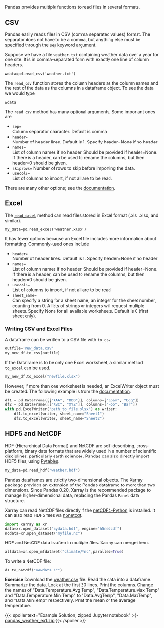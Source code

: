 Pandas provides multiple functions to read files in several formats.

## CSV 
Pandas easily reads files in CSV (comma separated values) format.  The separator does not have to be a comma, but anything else must be specified through the `sep` keyword argument.

Suppose we have a file `weather.txt` containing weather data over a year for one site.  It is in comma-separated form with exactly one line of column headers.
```
wdata=pd.read_csv('weather.txt')
```

The `read_csv` function stores the column headers as the column names and the rest of the data as the columns in a dataframe object.  To see the data we would type 
```
wdata 
```

The `read_csv` method has many optional arguments.  Some important ones are

* `sep=`   
     Column separator character.  Default is comma
* `header=`   
     Number of header lines.  Default is 1. 
     Specify header=None if no header 
* `names=`  
     List of column names if no header. 
     Should be provided if header=None.  If there is a header, can be used to 
     rename the columns, but then header=0 should be given.
* `skiprows=`
     Number of rows to skip before importing the data.
* `usecols=`   
     List of columns to import, if not all are to be read.

There are many other options; see the [documentation](https://pandas.pydata.org/docs/reference/api/pandas.read_csv.html).

## Excel

The [`read_excel`](https://pandas.pydata.org/docs/reference/api/pandas.read_excel.html) method can read files stored in Excel format (.xls, .xlsx, and similar).  
```
my_data=pd.read_excel('weather.xlsx')
```

It has fewer options because an Excel file includes more information about formatting.  Commonly-used ones include

* `header=`   
     Number of header lines.  Default is 1. 
     Specify header=None if no header 
* `names=`  
     List of column names if no header. 
     Should be provided if header=None.  If there is a header, can be used to 
     rename the columns, but then header=0 should be given.
* `usecols=`   
     List of columns to import, if not all are to be read
* `sheet_name=`  
     Can specify a string for a sheet name, an integer for the sheet number, counting from 0. A lists of strings or integers will request multiple sheets. Specify None for all available worksheets.  Default is 0 (first sheet only).

### Writing CSV and Excel Files

A dataframe can be written to a CSV file with `to_csv`
```python
outfile='new_data.csv'
my_new_df.to_csv(outfile)
```

If the Dataframe is to be only one Excel worksheet, a similar method `to_excel` can be used.
```python
my_new_df.to_excel("newfile.xlsx")
```
However, if more than one worksheet is needed, an ExcelWriter object must be created.  The following example is from the [documentation](https://pandas.pydata.org/docs/reference/api/pandas.ExcelWriter.html).
```python
df1 = pd.DataFrame([["AAA", "BBB"]], columns=["Spam", "Egg"])  
df2 = pd.DataFrame([["ABC", "XYZ"]], columns=["Foo", "Bar"])  
with pd.ExcelWriter("path_to_file.xlsx") as writer:
    df1.to_excel(writer, sheet_name="Sheet1")  
    df2.to_excel(writer, sheet_name="Sheet2")  
```

## HDF5 and NetCDF

HDF (Hierarchical Data Format) and NetCDF are self-describing, cross-platform, binary data formats that are widely used in a number of scientific disciplines, particularly earth sciences.
Pandas can also directly import HDF5 files, using [Pytables](https://www.pytables.org/).
```python
my_data=pd.read_hdf("weather.hdf")
```

Pandas dataframes are strictly two-dimensional objects.  The [Xarray](https://docs.xarray.dev/en/stable/) package provides an extension of the Pandas dataframe to more than two dimensions. 
Since Pandas 0.20, Xarray is the recommended package to manage higher-dimensional data, replacing the Pandas `Panel` data structure.

Xarray can read NetCDF files directly if the [netCDF4-Python](https://github.com/Unidata/netcdf4-python) is installed.  It can also read HDF5 files via [h5netcdf](https://github.com/h5netcdf/h5netcdf).  

```python
import xarray as xr
data=xr.open_dataset("mydata.hdf", engine="h5netcdf")
ncdata=xr.open_dataset("myfile.nc")
```
HDF and NetCDF data is often in multiple files.  Xarray can merge them.
```python
alldata=xr.open_mfdataset("climate/*nc",parallel=True)
```

To write a NetCDF file:
```python
ds.to_netcdf("newdata.nc")
```

**Exercise**
Download the [weather.csv](/data/weather.csv) file.
Read the data into a dataframe.  Summarize the data.  Look at the first 20 lines.  Print the columns.  Change the names of "Data.Temperature.Avg Temp",
"Data.Temperature.Max Temp" and "Data.Temperature.Min Temp" to "Data.AvgTemp", "Data.MaxTemp", and "Data.MinTemp" respectively.  Print the mean of the average temperature.

{{< spoiler text="Example Solution, zipped Jupyter notebook" >}}
[pandas_weather_ex1.zip](/courses/python-introduction/exercises/pandas_weather_ex1.zip)
{{< /spoiler >}}

